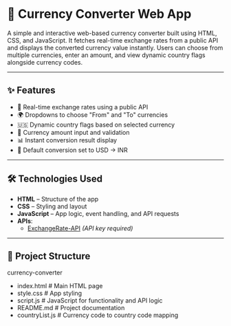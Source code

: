 # 💱 Currency Converter Web App

A simple and interactive web-based currency converter built using HTML, CSS, and JavaScript. It fetches real-time exchange rates from a public API and displays the converted currency value instantly. Users can choose from multiple currencies, enter an amount, and view dynamic country flags alongside currency codes.

---

## ✨ Features

- 🔄 Real-time exchange rates using a public API
- 🌍 Dropdowns to choose "From" and "To" currencies
- 🇺🇸 Dynamic country flags based on selected currency
- 💸 Currency amount input and validation
- 📊 Instant conversion result display
- 🧼 Default conversion set to USD → INR

---

## 🛠️ Technologies Used

- **HTML** – Structure of the app
- **CSS** – Styling and layout
- **JavaScript** – App logic, event handling, and API requests
- **APIs**:
  - [ExchangeRate-API](https://www.exchangerate-api.com/) *(API key required)*

---

## 📁 Project Structure
 currency-converter
- index.html         # Main HTML page
- style.css          # App styling
- script.js          # JavaScript for functionality and API logic
- README.md          # Project documentation
- countryList.js     # Currency code to country code mapping
